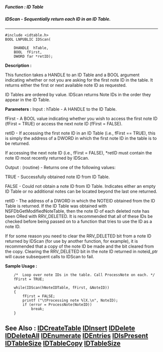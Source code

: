 ##### Function : ID Table
##### IDScan - Sequentially return each ID in an ID Table.
---
```
#include <idtable.h>
BOOL LNPUBLIC IDScan(

	DHANDLE  hTable,
	BOOL  fFirst,
	DWORD far *retID);
```
**Description :**

This function takes a HANDLE to an ID Table and a BOOL argument indicating 
whether or not you are asking for the first note ID in the table.  It returns 
either the first or next available note ID as requested.

ID Tables are ordered by value. IDScan returns Note IDs in the order they 
appear in the ID Table.

**Parameters :**
Input :
hTable  -  A HANDLE to the ID Table.

fFirst  -  A BOOL value indicating whether you wish to access the first note ID (fFirst = TRUE) or access the next note ID (fFirst = FALSE).

retID  -  If accessing the first note ID in an ID Table (i.e., fFirst == TRUE), this is simply the address of a DWORD in which the first note ID in the table is to be returned. 

If accessing the next note ID (i.e., fFirst = FALSE), *retID must contain the note ID most recently returned by IDScan. 

Output :
(routine)  -  Returns one of the following values:

TRUE - Successfully obtained note ID from ID Table.

FALSE - Could not obtain a note ID from ID Table.  Indicates either an empty ID Table or no additional notes can be located beyond the last one returned.


retID  -  The address of a DWORD in which the NOTEID obtained from the ID Table is returned.  If the ID Table was obtained with NSFDbGetModifiedNoteTable, then the note ID of each deleted note has been ORed with RRV_DELETED.  It is recommended that all of these IDs be checked before being passed on to a function that tries to use the ID as a note ID.

 If for some reason you need to clear the RRV_DELETED bit from a note ID returned by IDScan (for use by another function, for example), it is recommended that a copy of the note ID be made and the bit cleared from the copy. Clearing the RRV_DELETED bit in the note ID returned in noteid_ptr will cause subsequent calls to IDScan to fail.


**Sample Usage :**
```
    /*  Loop over note IDs in the table. Call ProcessNote on each. */
    fFirst = TRUE;

    while(IDScan(hNoteIDTable, fFirst, &NoteID))
    {
        fFirst = FALSE;
        printf ("\tProcessing note %lX.\n", NoteID);
        if (error = ProcessNote(NoteID))
            break;
    }
```
**See Also :**
[IDCreateTable](/reference/Func/IDCreateTable)
[IDInsert](/reference/Func/IDInsert)
[IDDelete](/reference/Func/IDDelete)
[IDDeleteAll](/reference/Func/IDDeleteAll)
[IDEnumerate](/reference/Func/IDEnumerate)
[IDEntries](/reference/Func/IDEntries)
[IDIsPresent](/reference/Func/IDIsPresent)
[IDTableSize](/reference/Func/IDTableSize)
[IDTableCopy](/reference/Func/IDTableCopy)
[IDTableSize](/reference/Func/IDTableSize)
---
